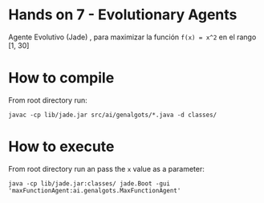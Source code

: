 # Hands on 7 - Evolutionary Agents

Agente Evolutivo (Jade) , para maximizar la función `f(x) = x^2` en el rango [1, 30]

# How to compile
From root directory run:

```shell
javac -cp lib/jade.jar src/ai/genalgots/*.java -d classes/
```

# How to execute
From root directory run an pass the `x` value as a parameter:
```shell
java -cp lib/jade.jar:classes/ jade.Boot -gui 'maxFunctionAgent:ai.genalgots.MaxFunctionAgent'
```